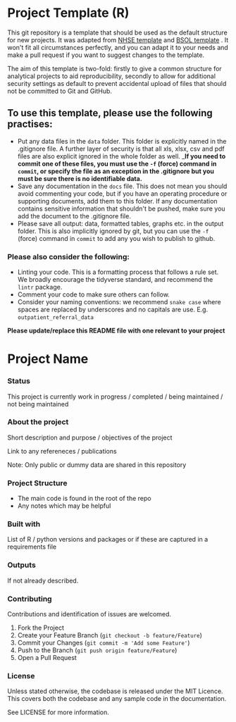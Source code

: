 # Project Template (R)

This git repository is a template that should be used as the default structure for new projects. It was adapted from [NHSE template](https://github.com/nhsengland/nhse-repository-template/tree/main) and [BSOL template](https://github.com/Birmingham-and-Solihull-ICS/BSOLproject) . It won't fit all circumstances perfectly, and you can adapt it to your needs and make a pull request if you want to suggest changes to the template.

The aim of this template is two-fold: firstly to give a common structure for analytical projects to aid
reproducibility, secondly to allow for additional security settings as default to prevent accidental upload of files that should not be committed to Git and GitHub.

## To use this template, please use the following practises:

* Put any data files in the `data` folder.  This folder is explicitly named in the .gitignore file.  A further layer of security is that all xls, xlsx, csv and pdf files are also explicit ignored in the whole folder as well.  ___If you need to commit one of these files, you must use the `-f` (force) command in `commit`, or specify the file as an exception in the .gitignore but you must be sure there is no identifiable data.__
* Save any documentation in the `docs` file.  This does not mean you should avoid commenting your code, but if you have an operating procedure or supporting documents, add them to this folder. If any documentation contains sensitive information that shouldn't be pushed, make sure you add the document to the .gitignore file.
* Please save all output: data, formatted tables, graphs etc. in the output folder.  This is also implicitly ignored by git, but you can use the `-f` (force) command in `commit` to add any you wish to publish to github.

### Please also consider the following:
* Linting your code.  This is a formatting process that follows a rule set.  We broadly encourage the tidyverse standard, and recommend the `lintr` package.
* Comment your code to make sure others can follow.
* Consider your naming conventions: we recommend `snake case` where spaces are replaced by underscores and no capitals are use. E.g. `outpatient_referral_data`

__Please update/replace this README file with one relevant to your project__

# Project Name

### Status
This project is currently work in progress / completed / being maintained / not being maintained

### About the project
Short description and purpose / objectives of the project

Link to any refereneces / publications

Note: Only public or dummy data are shared in this repository

### Project Structure

* The main code is found in the root of the repo
* Any notes which may be helpful

### Built with
List of R / python versions and packages or if these are captured in a requirements file

### Outputs
If not already described.

### Contributing
Contributions and identification of issues are welcomed.

1. Fork the Project
2. Create your Feature Branch (`git checkout -b feature/Feature`)
3. Commit your Changes (`git commit -m 'Add some Feature'`)
4. Push to the Branch (`git push origin feature/Feature`)
5. Open a Pull Request

### License
Unless stated otherwise, the codebase is released under the MIT Licence. This covers both the codebase and any sample code in the documentation.

See LICENSE for more information.
